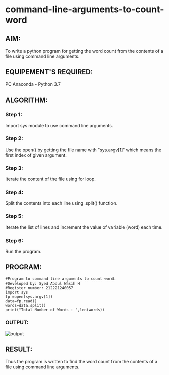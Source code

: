 # command-line-arguments-to-count-word
## AIM:
To write a python program for getting the word count from the contents of a file using command line arguments.
## EQUIPEMENT'S REQUIRED: 
PC
Anaconda - Python 3.7
## ALGORITHM: 
### Step 1:
Import sys module to use command line arguments.
### Step 2: 
Use the open() by getting the file name with "sys.argv[1]" which means the first index of given argument.
### Step 3: 
Iterate the content of the file using for loop.
### Step 4:  
Split the contents into each line using .split() function.
### Step 5: 
Iterate the list of lines and increment the value of variable (word) each time.
### Step 6: 
Run the program.
## PROGRAM:
~~~
#Program to command line arguments to count word.
#Developed by: Syed Abdul Wasih H
#Register number: 212221240057
import sys
fp =open(sys.argv[1])
data=fp.read()
words=data.split()
print("Total Number of Words : ",len(words))
~~~
### OUTPUT:

![output](1.png)


## RESULT:
Thus the program is written to find the word count from the contents of a file using command line arguments.
